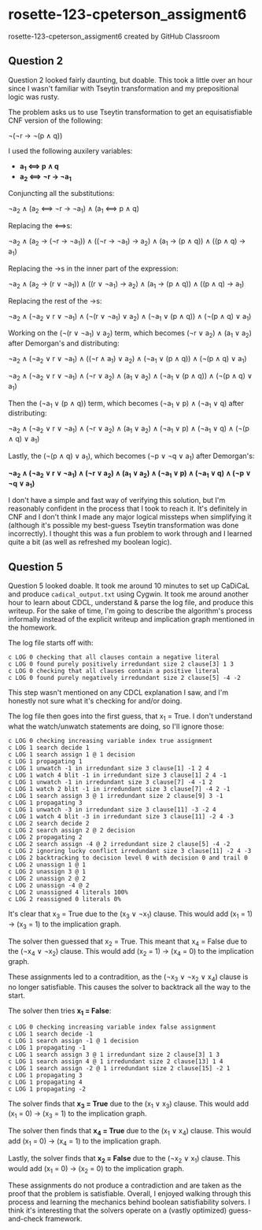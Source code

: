 # rosette-123-cpeterson_assigment6
rosette-123-cpeterson_assigment6 created by GitHub Classroom

## Question 2

Question 2 looked fairly daunting, but doable. This took a little over an hour since I wasn't familiar with Tseytin transformation and my prepositional logic was rusty.

The problem asks us to use Tseytin transformation to get an equisatisfiable CNF version of the following:

¬(¬r → ¬(p ∧ q))

I used the following auxilery variables:
- **a<sub>1</sub> ⟺ p ∧ q**
- **a<sub>2</sub> ⟺ ¬r → ¬a<sub>1</sub>**

Conjuncting all the substitutions:

¬a<sub>2</sub> ∧ (a<sub>2</sub> ⟺ ¬r → ¬a<sub>1</sub>) ∧ (a<sub>1</sub> ⟺ p ∧ q)

Replacing the ⟺s:

¬a<sub>2</sub> ∧ (a<sub>2</sub> → (¬r → ¬a<sub>1</sub>)) ∧ ((¬r → ¬a<sub>1</sub>) → a<sub>2</sub>) ∧ (a<sub>1</sub> → (p ∧ q)) ∧ ((p ∧ q) → a<sub>1</sub>)

Replacing the →s in the inner part of the expression:

¬a<sub>2</sub> ∧ (a<sub>2</sub> → (r ∨ ¬a<sub>1</sub>)) ∧ ((r ∨ ¬a<sub>1</sub>) → a<sub>2</sub>) ∧ (a<sub>1</sub> → (p ∧ q)) ∧ ((p ∧ q) → a<sub>1</sub>)

Replacing the rest of the →s:

¬a<sub>2</sub> ∧ (¬a<sub>2</sub> ∨ r ∨ ¬a<sub>1</sub>) ∧ (¬(r ∨ ¬a<sub>1</sub>) ∨ a<sub>2</sub>) ∧ (¬a<sub>1</sub> ∨ (p ∧ q)) ∧ (¬(p ∧ q) ∨ a<sub>1</sub>)

Working on the (¬(r ∨ ¬a<sub>1</sub>) ∨ a<sub>2</sub>) term, which becomes (¬r ∨ a<sub>2</sub>) ∧ (a<sub>1</sub> ∨ a<sub>2</sub>) after Demorgan's and distributing:

¬a<sub>2</sub> ∧ (¬a<sub>2</sub> ∨ r ∨ ¬a<sub>1</sub>) ∧ ((¬r ∧ a<sub>1</sub>) ∨ a<sub>2</sub>) ∧ (¬a<sub>1</sub> ∨ (p ∧ q)) ∧ (¬(p ∧ q) ∨ a<sub>1</sub>)

¬a<sub>2</sub> ∧ (¬a<sub>2</sub> ∨ r ∨ ¬a<sub>1</sub>) ∧ (¬r ∨ a<sub>2</sub>) ∧ (a<sub>1</sub> ∨ a<sub>2</sub>) ∧ (¬a<sub>1</sub> ∨ (p ∧ q)) ∧ (¬(p ∧ q) ∨ a<sub>1</sub>)

Then the (¬a<sub>1</sub> ∨ (p ∧ q)) term, which becomes (¬a<sub>1</sub> ∨ p) ∧ (¬a<sub>1</sub> ∨ q) after distributing:

¬a<sub>2</sub> ∧ (¬a<sub>2</sub> ∨ r ∨ ¬a<sub>1</sub>) ∧ (¬r ∨ a<sub>2</sub>) ∧ (a<sub>1</sub> ∨ a<sub>2</sub>) ∧ (¬a<sub>1</sub> ∨ p) ∧ (¬a<sub>1</sub> ∨ q) ∧ (¬(p ∧ q) ∨ a<sub>1</sub>)

Lastly, the (¬(p ∧ q) ∨ a<sub>1</sub>), which becomes (¬p ∨ ¬q ∨ a<sub>1</sub>) after Demorgan's:

**¬a<sub>2</sub> ∧ (¬a<sub>2</sub> ∨ r ∨ ¬a<sub>1</sub>) ∧ (¬r ∨ a<sub>2</sub>) ∧ (a<sub>1</sub> ∨ a<sub>2</sub>) ∧ (¬a<sub>1</sub> ∨ p) ∧ (¬a<sub>1</sub> ∨ q) ∧ (¬p ∨ ¬q ∨ a<sub>1</sub>)**

I don't have a simple and fast way of verifying this solution, but I'm reasonably confident in the process that I took to reach it. It's definitely in CNF and I don't think I made any major logical missteps when simplifying it (although it's possible my best-guess Tseytin transformation was done incorrectly). I thought this was a fun problem to work through and I learned quite a bit (as well as refreshed my boolean logic).

## Question 5

Question 5 looked doable. It took me around 10 minutes to set up CaDiCaL and produce ``cadical_output.txt`` using Cygwin. It took me around another hour to learn about CDCL, understand & parse the log file, and produce this writeup. For the sake of time, I'm going to describe the algorithm's process informally instead of the explicit writeup and implication graph mentioned in the homework.

The log file starts off with:
```
c LOG 0 checking that all clauses contain a negative literal
c LOG 0 found purely positively irredundant size 2 clause[3] 1 3
c LOG 0 checking that all clauses contain a positive literal
c LOG 0 found purely negatively irredundant size 2 clause[5] -4 -2
```
This step wasn't mentioned on any CDCL explanation I saw, and I'm honestly not sure what it's checking for and/or doing.

The log file then goes into the first guess, that x<sub>1</sub> = True. I don't understand what the watch/unwatch statements are doing, so I'll ignore those:
```
c LOG 0 checking increasing variable index true assignment
c LOG 1 search decide 1
c LOG 1 search assign 1 @ 1 decision
c LOG 1 propagating 1
c LOG 1 unwatch -1 in irredundant size 3 clause[1] -1 2 4
c LOG 1 watch 4 blit -1 in irredundant size 3 clause[1] 2 4 -1
c LOG 1 unwatch -1 in irredundant size 3 clause[7] -4 -1 2
c LOG 1 watch 2 blit -1 in irredundant size 3 clause[7] -4 2 -1
c LOG 1 search assign 3 @ 1 irredundant size 2 clause[9] 3 -1
c LOG 1 propagating 3
c LOG 1 unwatch -3 in irredundant size 3 clause[11] -3 -2 4
c LOG 1 watch 4 blit -3 in irredundant size 3 clause[11] -2 4 -3
c LOG 2 search decide 2
c LOG 2 search assign 2 @ 2 decision
c LOG 2 propagating 2
c LOG 2 search assign -4 @ 2 irredundant size 2 clause[5] -4 -2
c LOG 2 ignoring lucky conflict irredundant size 3 clause[11] -2 4 -3
c LOG 2 backtracking to decision level 0 with decision 0 and trail 0
c LOG 2 unassign 1 @ 1
c LOG 2 unassign 3 @ 1
c LOG 2 unassign 2 @ 2
c LOG 2 unassign -4 @ 2
c LOG 2 unassigned 4 literals 100%
c LOG 2 reassigned 0 literals 0%
```
It's clear that x<sub>3</sub> = True due to the (x<sub>3</sub> ∨ ¬x<sub>1</sub>) clause. This would add (x<sub>1</sub> = 1) → (x<sub>3</sub> = 1) to the implication graph.

The solver then guessed that x<sub>2</sub> = True. This meant that x<sub>4</sub> = False due to the (¬x<sub>4</sub> ∨ ¬x<sub>2</sub>) clause. This would add (x<sub>2</sub> = 1) → (x<sub>4</sub> = 0) to the implication graph.

These assignments led to a contradition, as the (¬x<sub>3</sub> ∨ ¬x<sub>2</sub> ∨ x<sub>4</sub>) clause is no longer satisfiable. This causes the solver to backtrack all the way to the start.

The solver then tries **x<sub>1</sub> = False**:
```
c LOG 0 checking increasing variable index false assignment
c LOG 1 search decide -1
c LOG 1 search assign -1 @ 1 decision
c LOG 1 propagating -1
c LOG 1 search assign 3 @ 1 irredundant size 2 clause[3] 1 3
c LOG 1 search assign 4 @ 1 irredundant size 2 clause[13] 1 4
c LOG 1 search assign -2 @ 1 irredundant size 2 clause[15] -2 1
c LOG 1 propagating 3
c LOG 1 propagating 4
c LOG 1 propagating -2
```
The solver finds that **x<sub>3</sub> = True** due to the (x<sub>1</sub> ∨ x<sub>3</sub>) clause. This would add (x<sub>1</sub> = 0) → (x<sub>3</sub> = 1) to the implication graph.

The solver then finds that **x<sub>4</sub> = True** due to the (x<sub>1</sub> ∨ x<sub>4</sub>) clause. This would add (x<sub>1</sub> = 0) → (x<sub>4</sub> = 1) to the implication graph.

Lastly, the solver finds that **x<sub>2</sub> = False** due to the (¬x<sub>2</sub> ∨ x<sub>1</sub>) clause. This would add (x<sub>1</sub> = 0) → (x<sub>2</sub> = 0) to the implication graph.

These assignments do not produce a contradiction and are taken as the proof that the problem is satisfiable. Overall, I enjoyed walking through this process and learning the mechanics behind boolean satisfiability solvers. I think it's interesting that the solvers operate on a (vastly optimized) guess-and-check framework.
